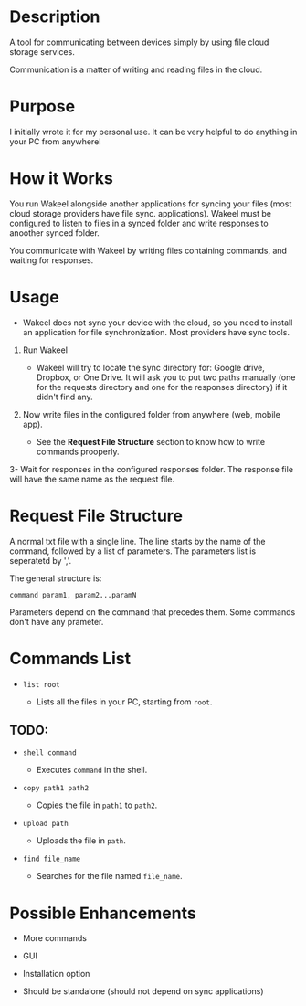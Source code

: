 # Description

A tool for communicating between devices simply by using file cloud storage services.

Communication is a matter of writing and reading files in the cloud.

# Purpose

I initially wrote it for my personal use. It can be very helpful to do anything in your PC from anywhere!

# How it Works

You run Wakeel alongside another applications for syncing your files (most cloud storage providers have file sync. applications). Wakeel must be configured to listen to files in a synced folder and write responses to anoother synced folder. 

You communicate with Wakeel by writing files containing commands, and waiting for responses. 

# Usage

* Wakeel does not sync your device with the cloud, so you need to install an application for file synchronization. Most providers have sync tools.
1. Run Wakeel
   
   * Wakeel will try to locate the sync directory for: Google drive, Dropbox, or One Drive. It will ask you to put two paths manually (one for the requests directory and one for the responses directory) if it didn't find any.

2. Now write files in the configured folder from anywhere (web, mobile app).
   
   - See the **Request File Structure** section to know how to write commands prooperly.

3- Wait for responses in the configured responses folder. The response file will have the same name as the request file.

# Request File Structure

A normal txt file with a single line.  The line starts by the name of the command, followed by a list of parameters. The parameters list is seperatetd by ','.

The general structure is:

    command param1, param2...paramN

Parameters depend on the command that precedes them. Some commands don't have any prameter.

# Commands List

- `list root`
  
  - Lists all the files in your PC, starting from `root`.



## TODO:

* `shell command`
  
  * Executes `command` in the shell.

* `copy path1 path2`
  
  * Copies the file in `path1` to `path2`.

* `upload path`
  
  * Uploads the file in `path`.

* `find file_name`
  
  * Searches for the file named `file_name`.

# Possible Enhancements

* More commands

* GUI

* Installation option

* Should be standalone (should not depend on sync applications)
